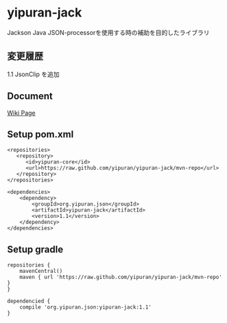 # yipuran-jack
Jackson Java JSON-processorを使用する時の補助を目的したライブラリ

## 変更履歴
1.1 JsonClip を追加

## Document
[Wiki Page](../../wiki)

## Setup pom.xml
```
<repositories>
   <repository>
      <id>yipuran-core</id>
      <url>https://raw.github.com/yipuran/yipuran-jack/mvn-repo</url>
   </repository>
</repositories>

<dependencies>
    <dependency>
        <groupId>org.yipuran.json</groupId>
        <artifactId>yipuran-jack</artifactId>
        <version>1.1</version>
    </dependency>
</dependencies>

```


## Setup gradle
```
repositories {
    mavenCentral()
    maven { url 'https://raw.github.com/yipuran/yipuran-jack/mvn-repo'  }
}

dependencied {
    compile 'org.yipuran.json:yipuran-jack:1.1'
}
```


